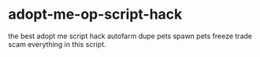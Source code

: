 # adopt-me-op-script-hack
the best adopt me script hack autofarm dupe pets spawn pets freeze trade scam everything in this script.
